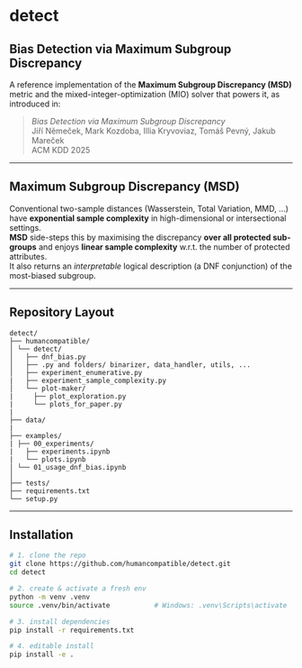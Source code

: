 # detect
## Bias Detection via Maximum Subgroup Discrepancy

A reference implementation of the **Maximum Subgroup Discrepancy (MSD)** metric and the mixed-integer-optimization (MIO) solver that powers it, as introduced in:

> *Bias Detection via Maximum Subgroup Discrepancy*  
> Jiří Němeček, Mark Kozdoba, Illia Kryvoviaz, Tomáš Pevný, Jakub Mareček  
> ACM KDD 2025

---

## Maximum Subgroup Discrepancy (MSD)
Conventional two-sample distances (Wasserstein, Total Variation, MMD, …) have **exponential sample complexity** in high-dimensional or intersectional settings.  
**MSD** side-steps this by maximising the discrepancy **over all protected sub-groups** and enjoys **linear sample complexity** w.r.t. the number of protected attributes.  
It also returns an *interpretable* logical description (a DNF conjunction) of the most-biased subgroup.

---

## Repository Layout

    detect/
    ├── humancompatible/
    │ └── detect/
    │   ├── dnf_bias.py
    │   ├── .py and folders/ binarizer, data_handler, utils, ...
    │   ├── experiment_enumerative.py
    |   ├── experiment_sample_complexity.py
    │   └── plot-maker/
    |     ├── plot_exploration.py
    |     └── plots_for_paper.py
    |
    ├── data/
    |
    ├── examples/
    | ├── 00_experiments/
    |   ├── experiments.ipynb
    |   └── plots.ipynb
    │ └── 01_usage_dnf_bias.ipynb
    │ 
    ├── tests/
    ├── requirements.txt
    └── setup.py

---

## Installation

```bash
# 1. clone the repo
git clone https://github.com/humancompatible/detect.git
cd detect

# 2. create & activate a fresh env
python -m venv .venv
source .venv/bin/activate           # Windows: .venv\Scripts\activate

# 3. install dependencies
pip install -r requirements.txt

# 4. editable install
pip install -e .
```

